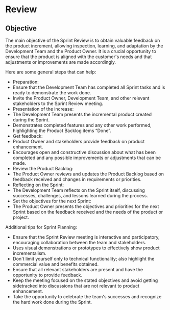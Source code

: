 # Review

## Objective

The main objective of the Sprint Review is to obtain valuable feedback on the product increment, allowing inspection, learning, and adaptation by the Development Team and the Product Owner. It is a crucial opportunity to ensure that the product is aligned with the customer's needs and that adjustments or improvements are made accordingly.

Here are some general steps that can help:

- Preparation:
- Ensure that the Development Team has completed all Sprint tasks and is ready to demonstrate the work done.
- Invite the Product Owner, Development Team, and other relevant stakeholders to the Sprint Review meeting.
- Presentation of the increase:
- The Development Team presents the incremental product created during the Sprint.
- Demonstrates completed features and any other work performed, highlighting the Product Backlog items “Done”.
- Get feedback:
- Product Owner and stakeholders provide feedback on product enhancement.
- Encourages open and constructive discussion about what has been completed and any possible improvements or adjustments that can be made.
- Review the Product Backlog:
- The Product Owner reviews and updates the Product Backlog based on feedback received and changes in requirements or priorities.
- Reflecting on the Sprint:
- The Development Team reflects on the Sprint itself, discussing successes, challenges, and lessons learned during the process.
- Set the objectives for the next Sprint:
- The Product Owner presents the objectives and priorities for the next Sprint based on the feedback received and the needs of the product or project.

Additional tips for Sprint Planning:

- Ensure that the Sprint Review meeting is interactive and participatory, encouraging collaboration between the team and stakeholders.
- Uses visual demonstrations or prototypes to effectively show product incrementalism.
- Don't limit yourself only to technical functionality; also highlight the commercial value and benefits obtained.
- Ensure that all relevant stakeholders are present and have the opportunity to provide feedback.
- Keep the meeting focused on the stated objectives and avoid getting sidetracked into discussions that are not relevant to product enhancement.
- Take the opportunity to celebrate the team's successes and recognize the hard work done during the Sprint.
